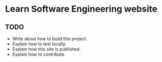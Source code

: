 # Learn Software Engineering website

## TODO

- Write about how to build this project.
- Explain how to test locally.
- Explain how this site is published.
- Explain how to contribute.
